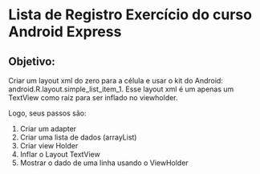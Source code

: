 # Lista de Registro Exercício do curso Android Express

## Objetivo:

Criar um layout xml do zero para a célula e usar o kit do Android: android.R.layout.simple_list_item_1.
Esse layout xml é um apenas um TextView como raiz para ser inflado no viewholder.

Logo, seus passos são:

1. Criar um adapter
2. Criar uma lista de dados (arrayList)
3. Criar view Holder
4. Inflar o Layout TextView
5. Mostrar o dado de uma linha usando o ViewHolder
